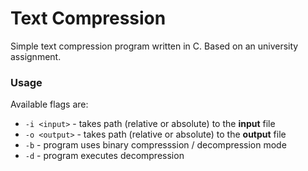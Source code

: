 # Text Compression

Simple text compression program written in C. Based on an university assignment.

### Usage

Available flags are:
- `-i <input>` - takes path (relative or absolute) to the **input** file
- `-o <output>` - takes path (relative or absolute) to the **output** file
- `-b` - program uses binary compresssion / decompression mode
- `-d` - program executes decompression

